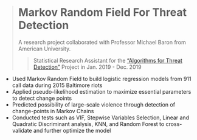 ># Markov Random Field For Threat Detection
>A research project collaborated with Professor Michael Baron from American University.
>>Statistical Research Assistant for the [“Algorithms for Threat Detection”](https://new.nsf.gov/funding/opportunities/algorithms-threat-detection-atd) Project in Jan. 2019 - Dec. 2019
* Used Markov Random Field to build logistic regression models from 911 call data during 2015 Baltimore riots
* Applied pseudo-likelihood estimation to maximize essential parameters to detect change points
* Predicted possibility of large-scale violence through detection of change-points in Markov Chains
* Conducted tests such as VIF, Stepwise Variables Selection, Linear and Quadratic Discriminant analysis, KNN,
and Random Forest to cross-validate and further optimize the model
